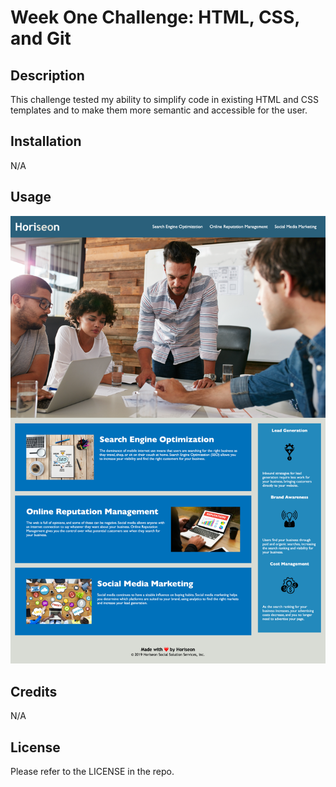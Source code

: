 # Week One Challenge: HTML, CSS, and Git

## Description

This challenge tested my ability to simplify code in existing HTML and CSS templates and to make them more semantic and accessible for the user. 

## Installation

N/A

## Usage

![Horiseon website screenshot](./assets/images/horiseon_screenshot.png)

## Credits

N/A

## License

Please refer to the LICENSE in the repo.

